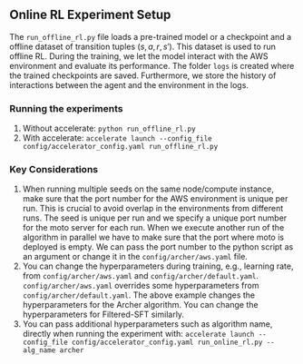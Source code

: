## Online RL Experiment Setup

The ``run_offline_rl.py`` file loads a pre-trained model or a checkpoint and a offline dataset of
transition tuples $(s, a, r, s')$. This dataset is used to run offline RL.
During the training, we let the model interact with the AWS environment and evaluate its performance.
The folder ``logs`` is created where the trained checkpoints are saved. Furthermore, we store the history of
interactions between the agent and the environment in the logs.

### Running the experiments

1. Without accelerate: ``python run_offline_rl.py``
2. With accelerate: ``accelerate launch --config_file config/accelerator_config.yaml run_offline_rl.py``

### Key Considerations

1. When running multiple seeds on the same node/compute instance, make sure that the port number for the AWS environment
   is unique per run. This is crucial to avoid overlap in the environments from different runs. The seed is unique per
   run and we specify a unique port number for the moto server for each run. When we execute another run of the
   algorithm in parallel we have to make sure that the port where moto is deployed is empty. We can pass the port number
   to the python script as an argument or change it in the ``config/archer/aws.yaml`` file.
2. You can change the hyperparameters during training, e.g., learning rate, from ``config/archer/aws.yaml`` and
   ``config/archer/default.yaml``. ``config/archer/aws.yaml`` overrides some hyperparameters from
   ``config/archer/default.yaml``. The above example changes the hyperparameters for the Archer algorithm. You can
   change the hyperparameters for Filtered-SFT similarly.
3. You can pass additional hyperparameters such as algorithm name, directly when running the experiment with:
   ``accelerate launch --config_file config/accelerator_config.yaml run_online_rl.py --alg_name archer``
